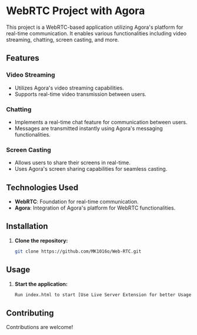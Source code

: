 # WebRTC Project with Agora

This project is a WebRTC-based application utilizing Agora's platform for real-time communication. It enables various functionalities including video streaming, chatting, screen casting, and more.

## Features

### Video Streaming

- Utilizes Agora's video streaming capabilities.
- Supports real-time video transmission between users.

### Chatting

- Implements a real-time chat feature for communication between users.
- Messages are transmitted instantly using Agora's messaging functionalities.

### Screen Casting

- Allows users to share their screens in real-time.
- Uses Agora's screen sharing capabilities for seamless casting.

## Technologies Used

- **WebRTC**: Foundation for real-time communication.
- **Agora**: Integration of Agora's platform for WebRTC functionalities.

## Installation

1. **Clone the repository:**
    ```bash
    git clone https://github.com/MK1016o/Web-RTC.git
    ```

## Usage

1. **Start the application:**
    ```bash
    Run index.html to start [Use Live Server Extension for better Usage]
    ```

## Contributing

Contributions are welcome!

